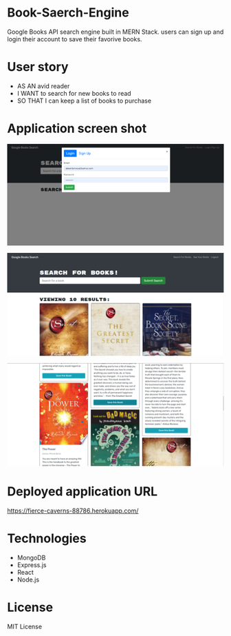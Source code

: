 # Book-Saerch-Engine

Google Books API search engine built in MERN Stack.  users can sign up and login their account to save their favorive books. 

# User story

- AS AN avid reader
- I WANT to search for new books to read
- SO THAT I can keep a list of books to purchase

# Application screen shot



![](assets\images\Screenshot(12).png)




![](assets\images\Screenshot(13).png)





![](assets\images\Screenshot(14).png)




# Deployed application URL

 https://fierce-caverns-88786.herokuapp.com/

# Technologies

- MongoDB
- Express.js
- React
- Node.js


# License
MIT License